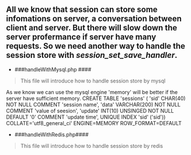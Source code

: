 All we know that session can store some infomations on server, a conversation between client and server.
But there will slow down the server profermance if server have many requests. So we need another way to
handle the session store  with *session_set_save_handler*.
------------------------------------------------------------------------------------------------------------------------------------------------------------
* ###handleWithMysql.php ####
>This file will introduce how to handle session store by mysql

As we know we can use the mysql engine 'memory' will be better if the server have sufficient memory.
    CREATE TABLE 'sessions' (
    'sid' CHAR(40) NOT NULL COMMENT 'session name',
    'data' VARCHAR(200) NOT NULL COMMENT 'value of seesion',
    'update' INT(10) UNSINGED NOT NULL DEFAULT '0' COMMENT 'update time',
    UNIQUE INDEX 'sid' ('sid'))
    COLLATE='utf8_general_ci'
    ENGINE=MEMORY
    ROW_FORMAT=DEFAULT

* ###handleWithRedis.php####
>This file will introduce how to handle session store by redis

